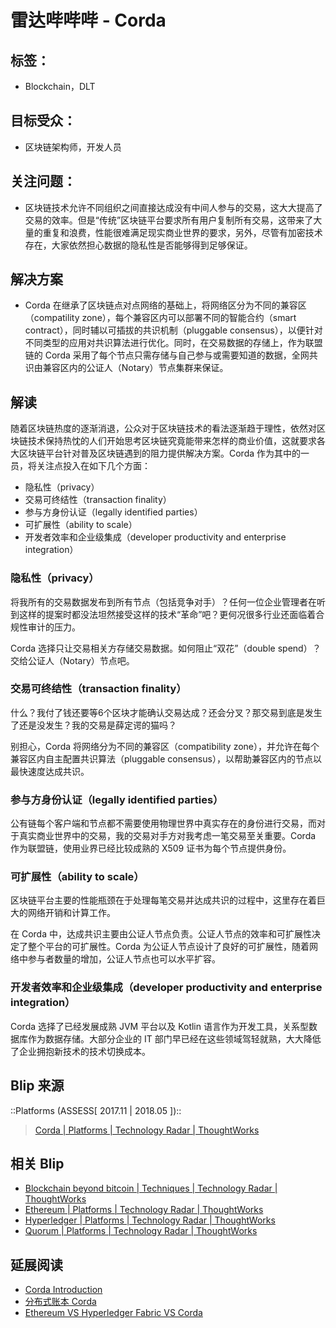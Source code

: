# 雷达哔哔哔 - Corda

## 标签：

* Blockchain，DLT

## 目标受众：

* 区块链架构师，开发人员

## 关注问题：

* 区块链技术允许不同组织之间直接达成没有中间人参与的交易，这大大提高了交易的效率。但是“传统”区块链平台要求所有用户复制所有交易，这带来了大量的重复和浪费，性能很难满足现实商业世界的要求，另外，尽管有加密技术存在，大家依然担心数据的隐私性是否能够得到足够保证。

## 解决方案

* Corda 在继承了区块链点对点网络的基础上，将网络区分为不同的兼容区（compatility zone），每个兼容区内可以部署不同的智能合约（smart contract），同时辅以可插拔的共识机制（pluggable consensus），以便针对不同类型的应用对共识算法进行优化。同时，在交易数据的存储上，作为联盟链的 Corda 采用了每个节点只需存储与自己参与或需要知道的数据，全网共识由兼容区内的公证人（Notary）节点集群来保证。

## 解读

随着区块链热度的逐渐消退，公众对于区块链技术的看法逐渐趋于理性，依然对区块链技术保持热忱的人们开始思考区块链究竟能带来怎样的商业价值，这就要求各大区块链平台针对普及区块链遇到的阻力提供解决方案。Corda 作为其中的一员，将关注点投入在如下几个方面：

* 隐私性（privacy）
* 交易可终结性（transaction finality）
* 参与方身份认证（legally identified parties）
* 可扩展性（ability to scale）
* 开发者效率和企业级集成（developer productivity and enterprise integration）

### 隐私性（privacy）

将我所有的交易数据发布到所有节点（包括竞争对手）？任何一位企业管理者在听到这样的提案时都没法坦然接受这样的技术“革命”吧？更何况很多行业还面临着合规性审计的压力。

Corda 选择只让交易相关方存储交易数据。如何阻止“双花”（double spend）？交给公证人（Notary）节点吧。

### 交易可终结性（transaction finality）

什么？我付了钱还要等6个区块才能确认交易达成？还会分叉？那交易到底是发生了还是没发生？我的交易是薛定谔的猫吗？

别担心，Corda 将网络分为不同的兼容区（compatibility zone），并允许在每个兼容区内自主配置共识算法（pluggable consensus），以帮助兼容区内的节点以最快速度达成共识。

### 参与方身份认证（legally identified parties）

公有链每个客户端和节点都不需要使用物理世界中真实存在的身份进行交易，而对于真实商业世界中的交易，我的交易对手方对我考虑一笔交易至关重要。Corda  作为联盟链，使用业界已经比较成熟的 X509 证书为每个节点提供身份。

### 可扩展性（ability to scale）

区块链平台主要的性能瓶颈在于处理每笔交易并达成共识的过程中，这里存在着巨大的网络开销和计算工作。

在 Corda 中，达成共识主要由公证人节点负责。公证人节点的效率和可扩展性决定了整个平台的可扩展性。Corda 为公证人节点设计了良好的可扩展性，随着网络中参与者数量的增加，公证人节点也可以水平扩容。

### 开发者效率和企业级集成（developer productivity and enterprise integration）

Corda 选择了已经发展成熟 JVM 平台以及 Kotlin 语言作为开发工具，关系型数据库作为数据存储。大部分企业的 IT 部门早已经在这些领域驾轻就熟，大大降低了企业拥抱新技术的技术切换成本。

## Blip 来源

::Platforms (ASSESS[ 2017.11 | 2018.05 ])::
> [Corda | Platforms | Technology Radar | ThoughtWorks](https://www.thoughtworks.com/radar/platforms/corda)

## 相关 Blip

* [Blockchain beyond bitcoin | Techniques | Technology Radar | ThoughtWorks](https://www.thoughtworks.com/radar/techniques/blockchain-beyond-bitcoin)
* [Ethereum | Platforms | Technology Radar | ThoughtWorks](https://www.thoughtworks.com/radar/platforms/ethereum)
* [Hyperledger | Platforms | Technology Radar | ThoughtWorks](https://www.thoughtworks.com/radar/platforms/hyperledger)
* [Quorum | Platforms | Technology Radar | ThoughtWorks](https://www.thoughtworks.com/radar/platforms/quorum)

## 延展阅读

* [Corda Introduction](https://www.corda.net/discover/technology.html)
* [分布式账本 Corda](https://www.jianshu.com/p/8c5ed8f96078)
* [Ethereum VS Hyperledger Fabric VS Corda](https://medium.com/@philippsandner/comparison-of-ethereum-hyperledger-fabric-and-corda-21c1bb9442f6)
